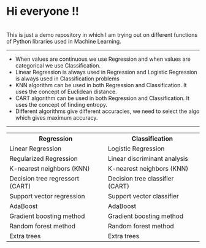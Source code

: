 <h1> Hi everyone !! </h1><br>
This is just a demo repository in which I am trying out on different functions of Python libraries used in Machine Learning.<br>
<hr>
<ul>
  <li>When values are continuous we use Regression and when values are categorical we use Classification.</li>
  <li>Linear Regression is always used in Regression and Logistic Regression is always used in Classification problems</li>
  <li>KNN algorithm can be used in both Regression and Classification. It uses the concept of Euclidean distance.</li>
  <li>CART algorithm can be used in both Regression and Classification. It uses the concept of finding entropy.</li>
  <li>Different algorithms give different accuracies, we need to select the algo which gives maximum accuracy.</li>
</ul>
<hr>
<table>
  <th>Regression</th>
  <th>Classification</th>
  <tr>
    <td>Linear Regression</td>
    <td>Logistic Regression</td>
  </tr>
  <tr>
    <td>Regularized Regression</td>
    <td>Linear discriminant analysis</td>
  </tr>
  <tr>
    <td>K-nearest neighbors (KNN)</td>
    <td>K-nearest neighbors (KNN)</td>
  </tr>
  <tr>
    <td>Decision tree regressort (CART)</td>
    <td>Decision tree classifier (CART)</td>
  </tr>
  <tr>
    <td>Support vector regression</td>
    <td>Support vector classifier</td>
  </tr>
  <tr>
    <td>AdaBoost</td>
    <td>AdaBoost</td>
  </tr>
  <tr>
    <td>Gradient boosting method</td>
    <td>Gradient boosting method</td>
  </tr>
  <tr>
    <td>Random forest method</td>
    <td>Random forest method</td>
  </tr> 
  <tr>
    <td>Extra trees</td>
    <td>Extra trees</td>
  </tr>
</table>
